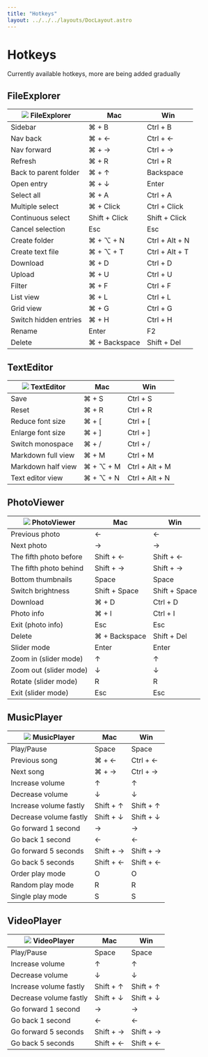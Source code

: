 ```yaml
---
title: "Hotkeys"
layout: ../../../layouts/DocLayout.astro
---
```


# Hotkeys

Currently available hotkeys, more are being added gradually

## FileExplorer

<div class="hotkeys-table-container">

| ![](/assets/icons/app-file-explorer.svg) FileExplorer | Mac | Win |
| -- | -- | -- |
| Sidebar | ⌘ + B | Ctrl + B |
| Nav back | ⌘ + ← | Ctrl + ← |
| Nav forward | ⌘ + → | Ctrl + → |
| Refresh | ⌘ + R | Ctrl + R |
| Back to parent folder | ⌘ + ↑ | Backspace |
| Open entry | ⌘ + ↓ | Enter |
| Select all | ⌘ + A | Ctrl + A |
| Multiple select | ⌘ + Click | Ctrl + Click |
| Continuous select | Shift + Click | Shift + Click |
| Cancel selection | Esc | Esc |
| Create folder | ⌘ + ⌥ + N | Ctrl + Alt + N |
| Create text file | ⌘ + ⌥ + T | Ctrl + Alt + T |
| Download | ⌘ + D | Ctrl + D |
| Upload | ⌘ + U | Ctrl + U |
| Filter | ⌘ + F | Ctrl + F |
| List view | ⌘ + L | Ctrl + L |
| Grid view | ⌘ + G | Ctrl + G |
| Switch hidden entries | ⌘ + H | Ctrl + H |
| Rename | Enter | F2 |
| Delete | ⌘ + Backspace | Shift + Del |

</div>

## TextEditor

<div class="hotkeys-table-container">

| ![](/assets/icons/app-text-editor.svg) TextEditor | Mac | Win |
| -- | -- | -- |
| Save | ⌘ + S | Ctrl + S |
| Reset | ⌘ + R | Ctrl + R |
| Reduce font size | ⌘ + [ | Ctrl + [ |
| Enlarge font size | ⌘ + ] | Ctrl + ] |
| Switch monospace | ⌘ + / | Ctrl + / |
| Markdown full view | ⌘ + M | Ctrl + M |
| Markdown half view | ⌘ + ⌥ + M | Ctrl + Alt + M |
| Text editor view | ⌘ + ⌥ + N | Ctrl + Alt + N |

</div>

## PhotoViewer

<div class="hotkeys-table-container">

| ![](/assets/icons/app-photo-viewer.svg) PhotoViewer | Mac | Win |
| -- | -- | -- |
| Previous photo | ← | ← |
| Next photo | → | → |
| The fifth photo before | Shift + ← | Shift + ← |
| The fifth photo behind | Shift + → | Shift + → |
| Bottom thumbnails | Space | Space |
| Switch brightness | Shift + Space| Shift + Space |
| Download | ⌘ + D | Ctrl + D |
| Photo info | ⌘ + I | Ctrl + I |
| Exit (photo info) | Esc | Esc |
| Delete | ⌘ + Backspace | Shift + Del |
| Slider mode | Enter | Enter |
| Zoom in (slider mode) | ↑ | ↑ |
| Zoom out (slider mode) | ↓ | ↓ |
| Rotate (slider mode) | R | R |
| Exit (slider mode) | Esc | Esc |

</div>

## MusicPlayer

<div class="hotkeys-table-container">

| ![](/assets/icons/app-music-player.svg) MusicPlayer | Mac | Win |
| -- | -- | -- |
| Play/Pause | Space | Space |
| Previous song | ⌘ + ← | Ctrl + ← |
| Next song | ⌘ + → | Ctrl + → |
| Increase volume | ↑ | ↑ |
| Decrease volume | ↓ | ↓ |
| Increase volume fastly | Shift + ↑ | Shift + ↑ |
| Decrease volume fastly | Shift + ↓ | Shift + ↓ |
| Go forward 1 second | → | → |
| Go back 1 second | ← | ← |
| Go forward 5 seconds | Shift + → | Shift + → |
| Go back 5 seconds | Shift + ← | Shift + ← |
| Order play mode | O | O |
| Random play mode | R | R |
| Single play mode | S | S |

</div>

## VideoPlayer

<div class="hotkeys-table-container">

| ![](/assets/icons/app-video-player.svg) VideoPlayer | Mac | Win |
| -- | -- | -- |
| Play/Pause | Space | Space |
| Increase volume | ↑ | ↑ |
| Decrease volume | ↓ | ↓ |
| Increase volume fastly | Shift + ↑ | Shift + ↑ |
| Decrease volume fastly | Shift + ↓ | Shift + ↓ |
| Go forward 1 second | → | → |
| Go back 1 second | ← | ← |
| Go forward 5 seconds | Shift + → | Shift + → |
| Go back 5 seconds | Shift + ← | Shift + ← |

</div>
